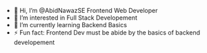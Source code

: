 - 👋 Hi, I’m @AbidNawazSE Frontend Web Developer
- 👀 I’m interested in Full Stack Developement
- 🌱 I’m currently learning Backend Basics
- ⚡ Fun fact: Frontend Dev must be abide by the basics of backend developement 

<!---
AbidNawazSE/AbidNawazSE is a ✨ special ✨ repository because its `README.md` (this file) appears on your GitHub profile.
You can click the Preview link to take a look at your changes.
--->
